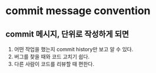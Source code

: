 # commit message convention

## commit 메시지, 단위로 작성하게 되면
1. 어떤 작업을 했는지 commit history만 보고 알 수 있다.
2. 버그를 찾을 때와 코드 고치기 쉽다.
3. 다른 사람이 코드를 리뷰할 때 편한다.

